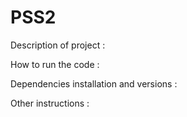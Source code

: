 # PSS2

Description of project : 

How to run the code : 

Dependencies installation and versions :

Other instructions : 

